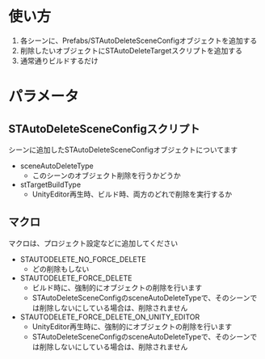 
# 使い方

1. 各シーンに、Prefabs/STAutoDeleteSceneConfigオブジェクトを追加する
2. 削除したいオブジェクトにSTAutoDeleteTargetスクリプトを追加する
3. 通常通りビルドするだけ



# パラメータ

## STAutoDeleteSceneConfigスクリプト

シーンに追加したSTAutoDeleteSceneConfigオブジェクトについてます

* sceneAutoDeleteType
  * このシーンのオブジェクト削除を行うかどうか
* stTargetBuildType
  * UnityEditor再生時、ビルド時、両方のどれで削除を実行するか

## マクロ

マクロは、プロジェクト設定などに追加してください

* STAUTODELETE_NO_FORCE_DELETE
  * どの削除もしない
* STAUTODELETE_FORCE_DELETE
  * ビルド時に、強制的にオブジェクトの削除を行います
  * STAutoDeleteSceneConfigのsceneAutoDeleteTypeで、そのシーンでは削除しないにしている場合は、削除されません
* STAUTODELETE_FORCE_DELETE_ON_UNITY_EDITOR
  * UnityEditor再生時に、強制的にオブジェクトの削除を行います
  * STAutoDeleteSceneConfigのsceneAutoDeleteTypeで、そのシーンでは削除しないにしている場合は、削除されません